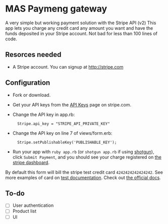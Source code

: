 MAS Paymeng gateway
==========

A very simple but working payment solution with the Stripe API (v2)
This app lets you charge any credit card any amount you want and have the funds deposited in your Stripe account. Not bad for less than 100 lines of code.

Resorces needed
------------

* A Stripe account. You can signup at http://stripe.com


Configuration
------------

* Fork or download.
* Get your API keys from the [API Keys](https://manage.stripe.com/#account/apikeys) page on stripe.com.
* Change the API key in app.rb:

        Stripe.api_key = "STRIPE_API_PRIVATE_KEY"

* Change the API key on line 7 of views/form.erb:

        Stripe.setPublishableKey('PUBLISHABLE_KEY');
* Run your app with `ruby app.rb` (or `shotgun app.rb` if using [shotgun](https://rubygems.org/gems/shotgun)), click `Submit Payment`, and you should see your charge registered on [the stripe dashboard](https://manage.stripe.com/#test/dashboard).

By default this form will bill the stripe test credit card `4242424242424242`. See more examples of card on [test documentation](https://stripe.com/docs/testing).
Check out [the official docs](https://stripe.com/api/docs).

To-do
------------
* [ ] User authentication
* [ ] Product list
* [ ] UI
